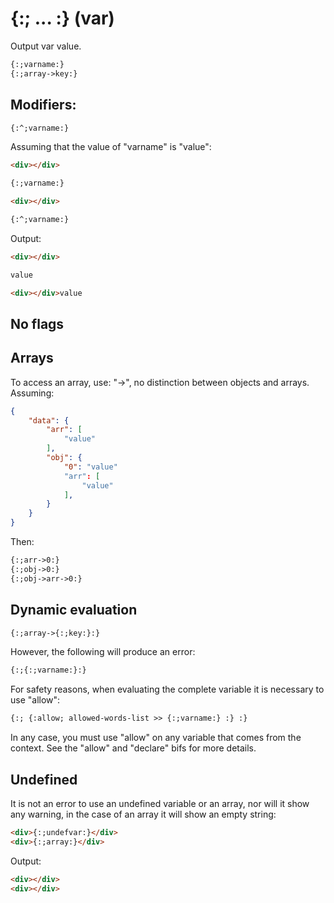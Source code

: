 {:; ... :} (var)
================

Output var value.

```html
{:;varname:}
{:;array->key:}
```

Modifiers:
----------

```html
{:^;varname:}
```

Assuming that the value of "varname" is "value":

```html
<div></div>

{:;varname:}

<div></div>

{:^;varname:}
```

Output:

```html
<div></div>

value

<div></div>value
```

No flags
--------

Arrays
------

To access an array, use: "->", no distinction between objects and arrays.
Assuming:

```json
{
    "data": {
        "arr": [
            "value"
        ],
        "obj": {
            "0": "value"
            "arr": [
                "value"
            ],
        }
    }
}
```

Then:

```html
{:;arr->0:}
{:;obj->0:}
{:;obj->arr->0:}
```

Dynamic evaluation
------------------

```html
{:;array->{:;key:}:}
```

However, the following will produce an error:

```html
{:;{:;varname:}:}
```

For safety reasons, when evaluating the complete variable it is necessary to use "allow":

```html
{:; {:allow; allowed-words-list >> {:;varname:} :} :}
```

In any case, you must use "allow" on any variable that comes from the context. See the "allow" and "declare" bifs for more details.

Undefined
---------

It is not an error to use an undefined variable or an array, nor will it show any warning, in the case of an array it will show an empty string:

```html
<div>{:;undefvar:}</div>
<div>{:;array:}</div>
```

Output:

```html
<div></div>
<div></div>
```

